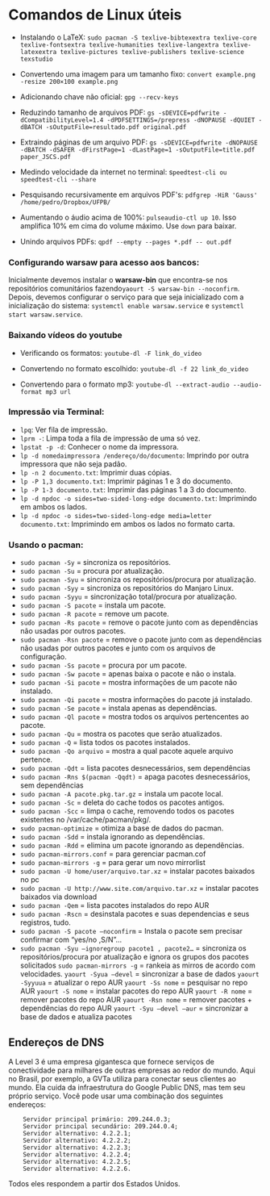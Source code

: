 # Comandos de Linux úteis

+ Instalando o LaTeX: `sudo pacman -S texlive-bibtexextra texlive-core texlive-fontsextra texlive-humanities texlive-langextra texlive-latexextra texlive-pictures texlive-publishers texlive-science texstudio`

+ Convertendo uma imagem para um tamanho fixo: `convert example.png -resize 200×100 example.png`  

+ Adicionando chave não oficial: `gpg --recv-keys`

+ Reduzindo tamanho de arquivos PDF: `gs -sDEVICE=pdfwrite -dCompatibilityLevel=1.4 -dPDFSETTINGS=/prepress -dNOPAUSE -dQUIET -dBATCH -sOutputFile=resultado.pdf original.pdf`

+ Extraindo páginas de um arquivo PDF: `gs -sDEVICE=pdfwrite -dNOPAUSE -dBATCH -dSAFER -dFirstPage=1 -dLastPage=1 -sOutputFile=title.pdf paper_JSCS.pdf`

+ Medindo velocidade da internet no terminal: s`peedtest-cli ou speedtest-cli --share` 

+ Pesquisando recursivamente em arquivos PDF's: `pdfgrep -HiR 'Gauss' /home/pedro/Dropbox/UFPB/`

+ Aumentando o áudio acima de 100%: `pulseaudio-ctl up 10`. Isso amplifica 10% em cima do volume máximo. Use `down` para baixar.

+ Unindo arquivos PDFs: `qpdf --empty --pages *.pdf -- out.pdf`

### Configurando warsaw para acesso aos bancos:

Inicialmente devemos instalar o **warsaw-bin** que encontra-se nos repositórios comunitários fazendo`yaourt -S warsaw-bin --noconfirm`. Depois, devemos configurar o serviço para que seja inicializado com a inicialização do sistema: `systemctl enable warsaw.service` e `systemctl start warsaw.service`.


### Baixando vídeos do youtube

+ Verificando os formatos: `youtube-dl -F link_do_video`

+ Convertendo no formato escolhido: `youtube-dl -f 22 link_do_video`

+ Convertendo para o formato mp3: `youtube-dl --extract-audio --audio-format mp3 url`

### Impressão via Terminal:

+ `lpq`: Ver fila de impressão.
+ `lprm -`: Limpa toda a fila de impressão de uma só vez.
+ `lpstat -p -d`: Conhecer o nome da impressora.
+ `lp -d nomedaimpressora /endereço/do/documento`: Imprindo por outra impressora que não seja padão.
+ `lp -n 2 documento.txt`: Imprimir duas cópias.
+ `lp -P 1,3 documento.txt`: Imprimir páginas 1 e 3 do documento.
+ `lp -P 1-3 documento.txt`: Imprimir das páginas 1 a 3 do documento.
+ `lp -d npdoc -o sides=two-sided-long-edge documento.txt`: Imprimindo em ambos os lados.
+ `lp -d npdoc -o sides=two-sided-long-edge media=letter documento.txt`: Imprimindo em ambos os lados no formato carta.

### Usando o pacman:

+ `sudo pacman -Sy` = sincroniza os repositórios.
+ `sudo pacman -Su` = procura por atualização.
+ `sudo pacman -Syu` = sincroniza os repositórios/procura por atualização.
+ `sudo pacman -Syy` = sincroniza os repositórios do Manjaro Linux.
+ `sudo pacman -Syyu` = sincronização total/procura por atualização.
+ `sudo pacman -S pacote` = instala um pacote.
+ `sudo pacman -R pacote` = remove um pacote.
+ `sudo pacman -Rs pacote` = remove o pacote junto com as dependências não usadas por outros pacotes.
+ `sudo pacman -Rsn pacote` = remove o pacote junto com as dependências não usadas por outros pacotes e junto com os arquivos de configuração.
+ `sudo pacman -Ss pacote` = procura por um pacote.
+ `sudo pacman -Sw pacote` = apenas baixa o pacote e não o instala.
+ `sudo pacman -Si pacote` = mostra informações de um pacote não instalado.
+ `sudo pacman -Qi pacote` = mostra informações do pacote já instalado.
+ `sudo pacman -Se pacote` = instala apenas as dependências.
+ `sudo pacman -Ql pacote` = mostra todos os arquivos pertencentes ao pacote.
+ `sudo pacman -Qu` = mostra os pacotes que serão atualizados.
+ `sudo pacman -Q` = lista todos os pacotes instalados.
+ `sudo pacman -Qo arquivo` = mostra a qual pacote aquele arquivo pertence.
+ `sudo pacman -Qdt` = lista pacotes desnecessários, sem dependências
+ `sudo pacman -Rns $(pacman -Qqdt)` = apaga pacotes desnecessários, sem dependências
+ `sudo pacman -A pacote.pkg.tar.gz` = instala um pacote local.
+ `sudo pacman -Sc` = deleta do cache todos os pacotes antigos.
+ `sudo pacman -Scc` = limpa o cache, removendo todos os pacotes existentes no /var/cache/pacman/pkg/.
+ `sudo pacman-optimize` = otimiza a base de dados do pacman.
+ `sudo pacman -Sdd` = instala ignorando as dependências.
+ `sudo pacman -Rdd` = elimina um pacote ignorando as dependências.
+ `sudo pacman-mirrors.conf` = para gerenciar pacman.cof
+ `sudo pacman-mirrors -g` = para gerar um novo mirrorlist
+ `sudo pacman -U home/user/arquivo.tar.xz` = instalar pacotes baixados no pc
+ `sudo pacman -U http://www.site.com/arquivo.tar.xz` = instalar pacotes baixados via download
+ `sudo pacman -Qem` = lista pacotes instalados do repo AUR
+ `sudo pacman -Rscn` = desinstala pacotes e suas dependencias e seus registros, tudo.
+ `sudo pacman -S pacote –noconfirm` = Instala o pacote sem precisar confirmar com “yes/no ,S/N”…
+ `sudo pacman -Syu –ignoregroup pacote1 , pacote2…` = sincroniza os repositórios/procura por atualização e ignora os grupos dos pacotes solicitados
`sudo pacman-mirrors -g` = rankeia as mirros de acordo com velocidades.
`yaourt -Syua –devel` = sincronizar a base de dados
`yaourt -Syyuua` = atualizar o repo AUR
`yaourt -Ss nome` = pesquisar no repo AUR
`yaourt -S nome` = instalar pacotes do repo AUR
`yaourt -R nome` = remover pacotes do repo AUR
`yaourt -Rsn nome` = remover pacotes + dependências do repo AUR
`yaourt -Syu –devel –aur` = sincronizar a base de dados e atualiza pacotes

## Endereços de DNS

A Level 3 é uma empresa gigantesca que fornece serviços de conectividade para milhares de outras empresas ao redor do mundo. Aqui no Brasil, por exemplo, a GVTa utiliza para conectar seus clientes ao mundo. Ela cuida da infraestrutura do Google Public DNS, mas tem seu próprio serviço. Você pode usar uma combinação dos seguintes endereços:

```
    Servidor principal primário: 209.244.0.3;
    Servidor principal secundário: 209.244.0.4;
    Servidor alternativo: 4.2.2.1;
    Servidor alternativo: 4.2.2.2;
    Servidor alternativo: 4.2.2.3;
    Servidor alternativo: 4.2.2.4;
    Servidor alternativo: 4.2.2.5;
    Servidor alternativo: 4.2.2.6.
```

Todos eles respondem a partir dos Estados Unidos.

